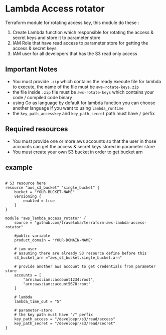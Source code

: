 # Lambda Access rotator 

Terraform module for rotating access key, this module do these : 
1. Create Lambda function which responsible for rotating the access & secret keys and store it to parameter store
2. IAM Role that have read access to parameter store for getting the access & secret keys
3. IAM user for all developers that has the S3 read only access

## Important Notes

 - You must provide `.zip` which contains the ready execute file for lambda to execute, the name of the  file must be `aws-rotate-keys.zip`
 - the file inside `.zip` file must be `aws-rotate-keys` which contains your code / compiled code binary 
 - using Go as language by default for lambda function you can choose another language if you want to using `lambda_runtime`
 - the `key_path_accesskey` and `key_path_secret` path must have `/` perfix

## Required resources

 - You must provide one or more aws accounts so that the user in those accounts can get the access & secret keys stored in parameter store
 - You must create your own S3 bucket in order to get bucket arn

## example

```hcl

# S3 resource here
resource "aws_s3_bucket" "single_bucket" {
    bucket = "YOUR-BUCKET-NAME"
    versioning {
        enabled = true
    }
}

module "aws_lambda_access_rotator" {
    source = "github.com/traveloka/terraform-aws-lambda-access-rotator"

    #public variable
    product_domain = "YOUR-DOMAIN-NAME"
    
    # iam user
    # assuming there are already S3 resource define before this
    s3_bucket_arn ="aws_s3_bucket.single_bucket.arn"

    # provide another aws account to get credentials from parameter store
    accounts = [
        "arn:aws:iam::account1234:root",
        "arn:aws:iam::acount5678:root"
    ]
    
    # lambda
    lambda_time_out = "5"

    # parameter-store
    # the key path must have "/" perfix
    key_path_access = "/develoepr/s3/read/access" 
    key_path_secret = "/develoepr/s3/read/secret" 
}

```
